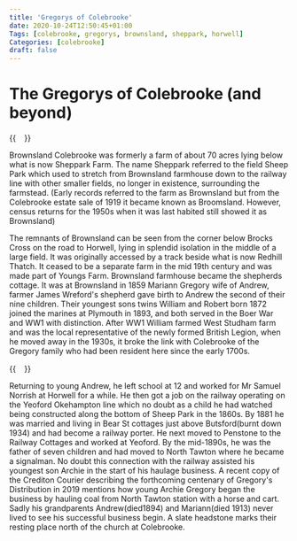 ```yaml
---
title: 'Gregorys of Colebrooke'
date: 2020-10-24T12:50:45+01:00
Tags: [colebrooke, gregorys, brownsland, sheppark, horwell]
Categories: [colebrooke]
draft: false
---
```


# The Gregorys of Colebrooke (and beyond) 

{{<image float="right" width="15em" frame="true" caption="Brownsland/Broomsland Home of The Gregorys in 1860" src="img/brownsland.jpg" >}}

Brownsland Colebrooke was formerly a  farm of about 70 acres lying below what is now Sheppark Farm. The name Sheppark referred to the field Sheep Park which used to stretch from Brownsland farmhouse down to the railway line with other smaller fields, no longer in existence, surrounding the farmstead. (Early records referred to the farm as Brownsland but from the Colebrooke estate sale of 1919 it became known as Broomsland. However, census returns for the 1950s when it was last habited still showed it as Brownsland)

The remnants of Brownsland can be seen from the corner below Brocks Cross on the road to Horwell, lying in splendid isolation in the middle of a large field. It was originally accessed by a track beside what is now Redhill Thatch. It ceased to be a separate farm in the mid 19th century and was made part of Youngs Farm. Brownsland farmhouse became the shepherds cottage. It was at Brownsland in 1859  Mariann Gregory wife of Andrew,  farmer James Wreford's shepherd gave birth to Andrew the second of their nine children. Their youngest sons twins William and Robert born 1872 joined the marines at Plymouth in 1893, and both served in the Boer War and WW1 with distinction. After WW1 William farmed West Studham farm and was the local representative of the newly formed British Legion, when he moved away in the 1930s, it broke the link with Colebrooke of the Gregory family who had been resident here since the early 1700s.

{{<image float="right" width="15em" frame="true" caption="Andrew & Marian Gregory Memorial on the north side of the church" src="img/greogory-memorial.jpg" >}}

Returning to young Andrew, he left school at 12 and worked for Mr Samuel Norrish at Horwell for a while. He then got a job on the railway operating on the Yeoford Okehampton line which no doubt as a child he had watched being constructed along the bottom of Sheep Park in the 1860s. By 1881 he was married and living in Bear St cottages just above Butsford(burnt down 1934) and had become a railway porter. He next moved to Penstone to the Railway Cottages and worked at Yeoford. By the mid-1890s, he was the father of seven children and had moved to North Tawton where he became a signalman. No doubt this connection with the railway assisted his youngest son Archie in the start of his haulage business. A recent copy of the Crediton Courier describing the forthcoming centenary of Gregory's Distribution in 2019 mentions how young Archie Gregory began the business by hauling coal from North Tawton station with a horse and cart. Sadly his grandparents  Andrew(died1894) and Mariann(died 1913) never lived to see his successful business begin. A slate headstone marks their resting place north of the church at Colebrooke.
